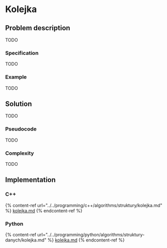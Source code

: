 # Kolejka

## Problem description

TODO

### Specification

TODO

### Example

TODO

## Solution

TODO

### Pseudocode

TODO

### Complexity

TODO

## Implementation

### C++

{% content-ref url="../../programming/c++/algorithms/struktury/kolejka.md" %}
[kolejka.md](../../programming/c++/algorithms/struktury/kolejka.md)
{% endcontent-ref %}

### Python

{% content-ref url="../../programming/python/algorithms/struktury-danych/kolejka.md" %}
[kolejka.md](../../programming/python/algorithms/struktury-danych/kolejka.md)
{% endcontent-ref %}

